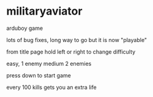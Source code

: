 # militaryaviator
arduboy game 

lots of bug fixes, long way to go but it is now "playable"


from title page hold left or right to change difficulty

easy, 1 enemy medium 2 enemies

press down to start game

every 100 kills gets you an extra life
